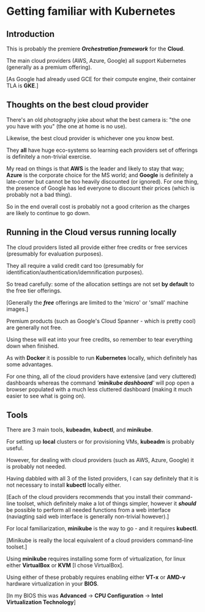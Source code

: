 # Getting familiar with Kubernetes

## Introduction

This is probably the premiere ___Orchestration framework___ for the __Cloud__.

The main cloud providers (AWS, Azure, Google) all support Kubernetes (generally as a premium offering).

[As Google had already used GCE for their compute engine, their container TLA is __GKE__.]

## Thoughts on the best cloud provider

There's an old photography joke about what the best camera is: "the one you have with you" (the one at home is no use).

Likewise, the best cloud provider is whichever one you know best.

They __all__ have huge eco-systems so learning each providers set of offerings is definitely a non-trivial exercise.

My read on things is that __AWS__ is the leader and likely to stay that way; __Azure__ is the corporate choice for the MS world; and __Google__ is definitely a late-comer but cannot be too heavily discounted (or ignored). For one thing, the presence of Google has led everyone to discount their prices (which is probably not a bad thing).

So in the end overall cost is probably not a good criterion as the charges are likely to continue to go down.

## Running in the Cloud versus running locally

The cloud providers listed all provide either free credits or free services (presumably for evaluation purposes).

They all require a valid credit card too (presumably for identification/authentication/idemnification purposes).

So tread carefully: some of the allocation settings are not set __by default__ to the free tier offerings.

[Generally the ___free___ offerings are limited to the 'micro' or 'small' machine images.]

Premium products (such as Google's Cloud Spanner - which is pretty cool) are generally not free.

Using these will eat into your free credits, so remember to tear everything down when finished.

As with __Docker__ it is possible to run __Kubernetes__ locally, which definitely has some advantages.

For one thing, all of the cloud providers have extensive (and very cluttered) dashboards whereas the command _'__minikube dashboard__'_ will pop open a browser populated with a much less cluttered dashboard (making it much easier to see what is going on).

## Tools

There are 3 main tools, __kubeadm__, __kubectl__, and __minikube__.

For setting up __local__ clusters or for provisioning VMs, __kubeadm__ is probably useful.

However, for dealing with cloud providers (such as AWS, Azure, Google) it is probably not needed.

Having dabbled with all 3 of the listed providers, I can say definitely that it is not necessary to install __kubectl__ locally either.

[Each of the cloud providers recommends that you install their command-line toolset, which definitely make a lot of things simpler, however it ___should___ be possible to perform all needed functions from a web interface (naviagting said web interface is generally non-trivial however).]

For local familiarization, __minikube__ is the way to go - and it requires __kubectl__.

[Minikube is really the local equivalent of a cloud providers command-line toolset.]

Using __minikube__ requires installing some form of virtualization, for linux either __VirtualBox__ or __KVM__ [I chose VirtualBox].

Using either of these probably requires enabling either __VT-x__ or __AMD-v__ hardware virtualization in your __BIOS__.

[In my BIOS this was __Advanced__ -> __CPU Configuration__ -> __Intel Virtualization Technology__]
